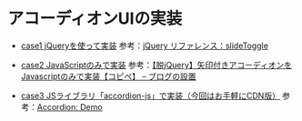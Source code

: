 # アコーディオンUIの実装

- [case1 jQueryを使って実装](./case1/)
  参考：[jQuery リファレンス：slideToggle](https://www.jquerystudy.info/reference/effects/slideToggle.html)

- [case2 JavaScriptのみで実装](./case2/)
  参考：[【脱jQuery】矢印付きアコーディオンをJavascriptのみで実装【コピペ】 – ブログの設置](https://flex-box.net/js-accordion/)

- [case3 JSライブラリ「accordion-js」で実装（今回はお手軽にCDN版）](./case3/)
  参考：[Accordion: Demo](https://michu2k.github.io/Accordion/)
